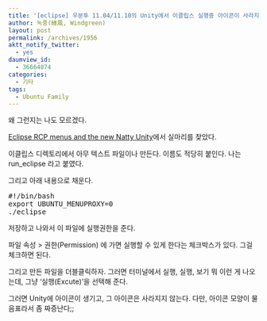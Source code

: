 ```yaml
---
title: '[eclipse] 우분투 11.04/11.10의 Unity에서 이클립스 실행중 아이콘이 사라지는 경우'
author: 녹풍(綠風, Windgreen)
layout: post
permalink: /archives/1956
aktt_notify_twitter:
  - yes
daumview_id:
  - 36664874
categories:
  - 기타
tags:
  - Ubuntu Family
---
```

왜 그런지는 나도 모르겠다.

[Eclipse RCP menus and the new Natty Unity][1]에서 실마리를 찾았다.

이클립스 디렉토리에서 아무 텍스트 파일이나 만든다. 이름도 적당히 붙인다. 나는 run_eclipse 라고 붙였다.

그리고 아래 내용으로 채운다.

<pre class="brush:shell">#!/bin/bash
export UBUNTU_MENUPROXY=0
./eclipse</pre>

저장하고 나와서 이 파일에 실행권한을 준다.

파일 속성 > 권한(Permission) 에 가면 실행할 수 있게 한다는 체크박스가 있다. 그걸 체크하면 된다.

그리고 만든 파일을 더블클릭하자. 그러면 터미널에서 실행, 실행, 보기 뭐 이런 게 나오는데, 그냥 &#8216;실행(Excute)&#8217;을 선택해 준다.

그러면 Unity에 아이콘이 생기고, 그 아이콘은 사라지지 않는다. 다만, 아이콘 모양이 물음표라서 좀 짜증난다;;

&nbsp;

 [1]: http://stackoverflow.com/questions/6169895/eclipse-rcp-menus-and-the-new-natty-unity